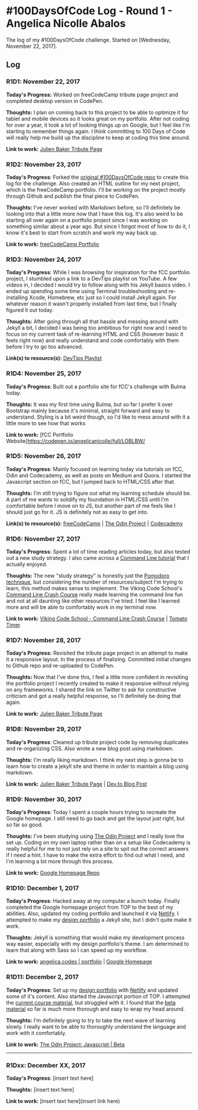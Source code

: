 # #100DaysOfCode Log - Round 1 - Angelica Nicolle Abalos

The log of my #100DaysOfCode challenge. Started on [Wednesday, November 22, 2017].

## Log

### R1D1: November 22, 2017
**Today's Progress:** Worked on freeCodeCamp tribute page project and completed desktop version in CodePen.

**Thoughts:** I plan on coming back to this project to be able to optimize it for tablet and mobile devices so it looks great on my portfolio. After not coding for over a year, it took a lot of looking things up on Google, but I feel like I'm starting to remember things again. I think committing to 100 Days of Code will really help me build up the discipline to keep at coding this time around.

**Link to work:** [Julien Baker Tribute Page](https://codepen.io/angelicanicolle/full/YELeep)

### R1D2: November 23, 2017
**Today's Progress**: Forked the [original #100DaysOfCode repo](https://github.com/Kallaway/100-days-of-code) to create this log for the challenge. Also created an HTML outline for my next project, which is the freeCodeCamp portfolio. I'll be working on the project mostly through Github and publish the final piece to CodePen.

**Thoughts:** I've never worked with Markdown before, so I'll definitely be looking into that a little more now that I have this log. It's also weird to be starting all over again on a portfolio project since I was working on something similar about a year ago. But since I forgot most of how to do it, I know it's best to start from scratch and work my way back up.

**Link to work:** [freeCodeCamp Portfolio](https://github.com/angelicanicolle/fCC-portfolio/commit/4b6bb1464a37f989f8a6fa55551ad645268deb6a)


### R1D3: November 24, 2017
**Today's Progress**: While I was browsing for inspiration for the fCC portfolio project, I stumbled upon a link to a DevTips playlist on YouTube. A few videos in, I decided I would try to follow along with his Jekyll basics video. I ended up spending some time using Terminal troubleshooting and re-installing Xcode, Homebrew, etc just so I could install Jekyll again. For whatever reason it wasn't properly installed from last time, but I finally figured it out today.

**Thoughts:** After going through all that hassle and messing around with Jekyll a bit, I decided I was being too ambitious for right now and I need to focus on my current task of re-learning HTML and CSS (however basic it feels right now) and really understand and code comfortably with them before I try to go too advanced.

**Link(s) to resource(s):** [DevTips Playlist](https://www.youtube.com/watch?v=T6jKLsxbFg4&list=PLqGj3iMvMa4KQZUkRjfwMmTq_f1fbxerI)


### R1D4: November 25, 2017
**Today's Progress**: Built out a portfolio site for fCC's challenge with Bulma today.

**Thoughts:** It was my first time using Bulma, but so far I prefer it over Bootstrap mainly because it's minimal, straight forward and easy to understand. Styling is a bit weird though, so I'd like to mess around with it a little more to see how that works

**Link to work:** [fCC Portfolio Website]https://codepen.io/angelicanicolle/full/LOBLBW/


### R1D5: November 26, 2017
**Today's Progress**: Mainly focused on learning today via tutorials on fCC, Odin and Codecademy, as well as posts on Medium and Quora. I started the Javascript section on fCC, but I jumped back to HTML/CSS after that.

**Thoughts:** I'm still trying to figure out what my learning schedule should be. A part of me wants to solidify my foundation in HTML/CSS until I'm comfortable before I move on to JS, but another part of me feels like I should just go for it. JS is definitely not as easy to get into.

**Link(s) to resource(s):** [freeCodeCamp](https://www.freecodecamp.org/) | [The Odin Project](https://www.theodinproject.com/) | [Codecademy](https://www.codecademy.com/)


### R1D6: November 27, 2017
**Today's Progress**: Spent a lot of time reading articles today, but also tested out a new study strategy. I also came across a [Command Line tutorial](http://www.vikingcodeschool.com/web-development-basics/a-command-line-crash-course) that I actually enjoyed.

**Thoughts:** The new "study strategy" is honestly just the [Pomodoro technique](https://en.wikipedia.org/wiki/Pomodoro_Technique), but considering the number of resources/subject I'm trying to learn, this method makes sense to implement. The Viking Code School's [Command Line Crash Course](http://www.vikingcodeschool.com/web-development-basics/a-command-line-crash-course) really made learning the command line fun and not at all daunting like other resources I've tried. I feel like I learned more and will be able to comfortably work in my terminal now.

**Link to work:** [Viking Code School - Command Line Crash Course](http://www.vikingcodeschool.com/web-development-basics/a-command-line-crash-course) | [Tomato Timer](https://tomato-timer.com/)


### R1D7: November 28, 2017
**Today's Progress:** Revisited the tribute page project in an attempt to make it a responsive layout. In the process of finalizing. Committed initial changes to Github repo and re-uploaded to CodePen.

**Thoughts:** Now that I've done this, I feel a little more confident in revisiting the portfolio project I recently created to make it responsive without relying on any frameworks. I shared the link on Twitter to ask for constructive criticism and got a really helpful response, so I'll definitely be doing that again.

**Link to work:** [Julien Baker Tribute Page](https://codepen.io/angelicanicolle/full/YELeep)


### R1D8: November 29, 2017
**Today's Progress**: Cleaned up tribute project code by removing duplicates and re-organizing CSS. Also wrote a new blog post using markdown.

**Thoughts:** I'm really liking markdown. I think my next step is gonna be to learn how to create a jekyll site and theme in order to maintain a blog using markdown.

**Link to work:** [Julien Baker Tribute Page](https://codepen.io/angelicanicolle/full/YELeep) | [Dev.to Blog Post](https://dev.to/angelicanicolle/hello-world--3k1)


### R1D9: November 30, 2017
**Today's Progress**: Today I spent a couple hours trying to recreate the Google homepage. I still need to go back and get the layout just right, but so far so good.

**Thoughts:** I've been studying using [The Odin Project](https://www.theodinproject.com/) and I really love the set up. Coding on my own laptop rather than on a setup like Codecademy is really helpful for me to not just rely on a site to spit out the correct answers if I need a hint. I have to make the extra effort to find out what I need, and I'm learning a lot more through this process.

**Link to work:** [Google Homepage Repo](https://github.com/angelicanicolle/google-homepage)


### R1D10: December 1, 2017
**Today's Progress**: Hacked away at my computer a bunch today. Finally completed the Google homepage project from TOP to the best of my abilities. Also, updated my coding portfolio and launched it via [Netlify](https://www.netlify.com). I attempted to make my [design portfolio](http://angelicanicolle.com) a Jekyll site, but I didn't quite make it work.

**Thoughts:** Jekyll is something that would make my development process way easier, especially with my design portfolio's theme. I am determined to learn that along with Sass so I can speed up my workflow.

**Link to work:** [angelica.codes | portfolio](http://angelica.codes) | [Google Homepage](https://codepen.io/angelicanicolle/pen/ZawemP)


### R1D11: December 2, 2017
**Today's Progress**: Set up my [design portfolio](http://angelicanicolle.com) with [Netlify](https://www.netlify.com) and updated some of it's content. Also started the Javascript portion of TOP. I attempted the [current course material](https://www.theodinproject.com/courses/web-development-101/lessons/javascript-basics?ref=lnav), but struggled with it. I found that the [beta material](https://the-odin-project.gitbooks.io/javascript-curriculum/content/JS101/introduction-101.html) so far is much more thorough and easy to wrap my head around.

**Thoughts:** I'm definitely going to try to take the next wave of learning slowly. I really want to be able to thoroughly understand the language and work with it comfortably.

**Link to work:** [The Odin Project: Javascript | Beta](https://the-odin-project.gitbooks.io/javascript-curriculum/content/JS101/introduction-101.html)

---


### R1Dxx: December XX, 2017
**Today's Progress**: [insert text here]

**Thoughts:** [insert text here]

**Link to work:** [insert text here](insert link here)
